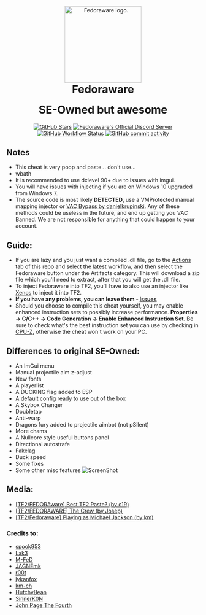 <p align="center" style="margin-bottom: 0px !important;">
  <img width="200" src="https://raw.githubusercontent.com/M-FeD/Fedoraware/main/.github/assets/fedoraware.png" alt="Fedoraware logo." align="center">
</p>
<h1 align="center" style="margin-top: 0px;">Fedoraware</h1>  
<h1 align="center" style="margin-top: 0px;">SE-Owned but awesome</h1>
<p align="center">
<a href="https://github.com/M-FeD/Fedoraware/stargazers"><img alt="GitHub Stars" src="https://img.shields.io/github/stars/M-FeD/Fedoraware"></a>  
<a href="https://discord.gg/XUhrXCB99w"><img alt="Fedoraware's Official Discord Server" src="https://img.shields.io/discord/887358113840250920?label=Discord&logo=Discord"></a>  
<a href="https://github.com/M-FeD/Fedoraware/actions"><img alt="GitHub Workflow Status" src="https://img.shields.io/github/workflow/status/M-FeD/Fedoraware/MSBuild"></a>
<a href="https://github.com/M-FeD/Fedoraware/commits/main"><img alt="GitHub commit activity" src="https://img.shields.io/github/commit-activity/w/M-FeD/Fedoraware"></a>
</p>  

## Notes
- This cheat is very poop and paste... don't use...
- wbath
- It is recommended to use dxlevel 90+ due to issues with imgui.
- You will have issues with injecting if you are on Windows 10 upgraded from Windows 7.
- The source code is most likely __DETECTED__, use a VMProtected manual mapping injector or [VAC Bypass by danielkrupinski](https://github.com/danielkrupinski/VAC-Bypass). Any of these methods could be useless in the future, and end up getting you VAC Banned. We are not responsible for anything that could happen to your account.

## Guide:
- If you are lazy and you just want a compiled .dll file, go to the [Actions](https://github.com/M-FeD/Fedoraware/actions) tab of this repo and select the latest workflow, and then select the Fedoraware button under the Artifacts category. This will download a zip file which you'll need to extract, after that you will get the .dll file.
- To inject Fedoraware into TF2, you'll have to also use an injector like [Xenos](https://github.com/relaxtakenotes/xenos) to inject it into TF2.
- __If you have any problems, you can leave them - [Issues](https://github.com/M-FeD/Fedoraware/issues)__
- Should you choose to compile this cheat yourself, you may enable enhanced instruction sets to possibly increase performance. __Properties -> C/C++ -> Code Generation -> Enable Enhanced Instruction Set__. Be sure to check what's the best instruction set you can use by checking in [CPU-Z](https://www.cpuid.com/softwares/cpu-z.html), otherwise the cheat won't work on your PC. 

## Differences to original SE-Owned:
- An ImGui menu
- Manual projectile aim z-adjust
- New fonts
- A playerlist
- A DUCKING flag added to ESP
- A default config ready to use out of the box
- A Skybox Changer
- Doubletap
- Anti-warp
- Dragons fury added to projectile aimbot (not pSilent)
- More chams
- A Nullcore style useful buttons panel
- Directional autostrafe
- Fakelag
- Duck speed
- Some fixes
- Some other misc features
![ScreenShot](https://i.imgur.com/Bhmsdqt.jpg)

## Media:  
- [[TF2/FEDORAware] Best TF2 Paste? (by c1R)](https://www.youtube.com/watch?v=7gDLPRXtdw8)
- [[TF2/FEDORAWARE] The Crew (by Josep)](https://www.youtube.com/watch?v=7I44S9sSOcc)
- [[TF2/Fedoraware] Playing as Michael Jackson (by km)](https://www.youtube.com/watch?v=cVD3BBEMNPo)

### Credits to:
  - [spook953](https://github.com/spook953)
  - [Lak3](https://github.com/Lak3)
  - [M-FeD](https://github.com/M-FeD)
  - [JAGNEmk](https://github.com/JAGNEmk)
  - [r00t](https://github.com/l-r00t-l)
  - [lykanfox](https://github.com/lykanfox)
  - [km-ch](https://github.com/km-ch)
  - [HutchyBean](https://github.com/HutchyBean)
  - [SinnerK0N](https://github.com/SinnerK0N)
  - [John Page The Fourth](https://github.com/relaxtakenotes)
